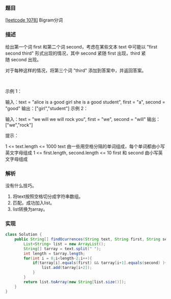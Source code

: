 ### 题目

[[leetcode 1078]](https://leetcode-cn.com/problems/occurrences-after-bigram/) Bigram分词

### 描述
给出第一个词 first 和第二个词 second，考虑在某些文本 text 中可能以 "first second third" 形式出现的情况，其中 second 紧随 first 出现，third 紧随 second 出现。

对于每种这样的情况，将第三个词 "third" 添加到答案中，并返回答案。

 

示例 1：

输入：text = "alice is a good girl she is a good student", first = "a", second = "good"
输出：["girl","student"]
示例 2：

输入：text = "we will we will rock you", first = "we", second = "will"
输出：["we","rock"]
 

提示：

1 <= text.length <= 1000
text 由一些用空格分隔的单词组成，每个单词都由小写英文字母组成
1 <= first.length, second.length <= 10
first 和 second 由小写英文字母组成

### 解析

没有什么技巧。
1. 将text按照空格切分成字符串数组。
2. 匹配。成功加入list。
3. list转换为array。

### 实现

```java
class Solution {
    public String[] findOcurrences(String text, String first, String second) {
        List<String> list = new ArrayList();
        String[] tarray = text.split(" ");
        int length = tarray.length;
        for(int i = 0;i<length-2;i++){
            if(tarray[i].equals(first) && tarray[i+1].equals(second) ){
                list.add(tarray[i+2]);
            }
        }
        return list.toArray(new String[list.size()]);
    }
}
```
